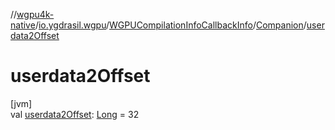 //[wgpu4k-native](../../../../index.md)/[io.ygdrasil.wgpu](../../index.md)/[WGPUCompilationInfoCallbackInfo](../index.md)/[Companion](index.md)/[userdata2Offset](userdata2-offset.md)

# userdata2Offset

[jvm]\
val [userdata2Offset](userdata2-offset.md): [Long](https://kotlinlang.org/api/core/kotlin-stdlib/kotlin/-long/index.html) = 32